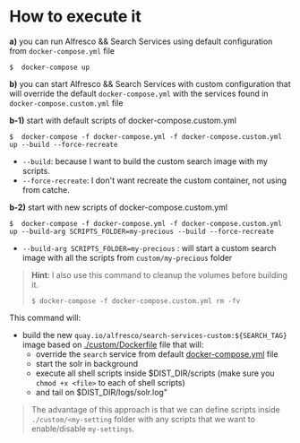 # How to execute it

**a)** you can run Alfresco && Search Services using default configuration from `docker-compose.yml` file

```shell
$  docker-compose up
```

**b)** you can start Alfresco && Search Services with custom configuration that will override the default `docker-compose.yml` with the services found in `docker-compose.custom.yml` file

**b-1)** start with default scripts of docker-compose.custom.yml
```shell
$  docker-compose -f docker-compose.yml -f docker-compose.custom.yml up --build --force-recreate
```

* `--build`: because I want to build the custom search image with my scripts.
* `--force-recreate`: I don't want recreate the custom container, not using from catche.

**b-2)** start with new scripts of docker-compose.custom.yml

```shell
$  docker-compose -f docker-compose.yml -f docker-compose.custom.yml up --build-arg SCRIPTS_FOLDER=my-precious --build --force-recreate
```
*  `--build-arg SCRIPTS_FOLDER=my-precious` : will start a custom search image with all the scripts from `custom/my-precious` folder


>**Hint**:
>I also use this command to cleanup the volumes before building it.
>```shell
>$ docker-compose -f docker-compose.custom.yml rm -fv
>```


This command will:
* build the new `quay.io/alfresco/search-services-custom:${SEARCH_TAG}` image based on [./custom/Dockerfile](./custom/Dockerfile) file that will:
  * override the `search` service from default [docker-compose.yml](./docker-compose.yml) file
  * start the solr in background
  * execute all shell scripts inside $DIST_DIR/scripts (make sure you `chmod +x <file>` to each of shell scripts)
  * and tail on $DIST_DIR/logs/solr.log"

>The advantage of this approach is that we can define scripts inside `./custom/<my-setting` folder with any scripts that we want to enable/disable `my-settings`.

